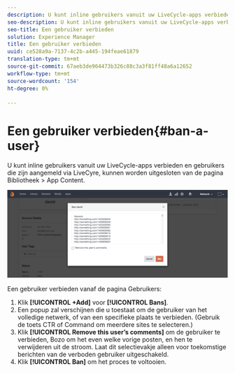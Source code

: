 ```yaml
---
description: U kunt inline gebruikers vanuit uw LiveCycle-apps verbieden en gebruikers die zijn aangemeld via LiveCyre, kunnen worden uitgesloten van de pagina Bibliotheek > App Content.
seo-description: U kunt inline gebruikers vanuit uw LiveCycle-apps verbieden en gebruikers die zijn aangemeld via LiveCyre, kunnen worden uitgesloten van de pagina Bibliotheek > App Content.
seo-title: Een gebruiker verbieden
solution: Experience Manager
title: Een gebruiker verbieden
uuid: ce528a9a-7137-4c2b-a445-194feae61879
translation-type: tm+mt
source-git-commit: 67aeb3de964473b326c88c3a3f81ff48a6a12652
workflow-type: tm+mt
source-wordcount: '154'
ht-degree: 0%

---
```



# Een gebruiker verbieden{#ban-a-user}

U kunt inline gebruikers vanuit uw LiveCycle-apps verbieden en gebruikers die zijn aangemeld via LiveCyre, kunnen worden uitgesloten van de pagina Bibliotheek > App Content.

![](assets/UsersBan2-1024x409.png)

Een gebruiker verbieden vanaf de pagina Gebruikers:

1. Klik **[!UICONTROL +Add]** voor **[!UICONTROL Bans]**.
1. Een popup zal verschijnen die u toestaat om de gebruiker van het volledige netwerk, of van een specifieke plaats te verbieden. (Gebruik de toets CTR of Command om meerdere sites te selecteren.)
1. Klik **[!UICONTROL Remove this user’s comments]** om de gebruiker te verbieden, Bozo om het even welke vorige posten, en hen te verwijderen uit de stroom. Laat dit selectievakje alleen voor toekomstige berichten van de verboden gebruiker uitgeschakeld.
1. Klik **[!UICONTROL Ban]** om het proces te voltooien.
